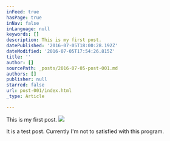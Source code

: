 ```yaml
---
inFeed: true
hasPage: true
inNav: false
inLanguage: null
keywords: []
description: This is my first post.
datePublished: '2016-07-05T18:00:28.192Z'
dateModified: '2016-07-05T17:54:26.815Z'
title: ''
author: []
sourcePath: _posts/2016-07-05-post-001.md
authors: []
publisher: null
starred: false
url: post-001/index.html
_type: Article

---
```

This is my first post.
![](https://the-grid-user-content.s3-us-west-2.amazonaws.com/9c0cae78-eef7-44e9-acbe-0a088bae1bd3.jpg)

It is a test post. Currently I'm not to satisfied with this program.